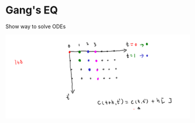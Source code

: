 # Gang's EQ
Show way to solve ODEs

![](https://raw.githubusercontent.com/HuangJiaLian/DataBase0/master/uPic/hxLIyt.png)
